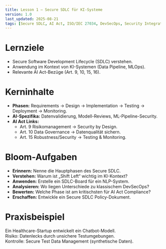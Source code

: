 ```yaml
---
title: Lesson 1 – Secure SDLC für KI-Systeme
version: 1.0
last_updated: 2025-08-21
tags: [Secure SDLC, AI Act, ISO/IEC 27034, DevSecOps, Security Integration]
---
```


# Lernziele
- Secure Software Development Lifecycle (SDLC) verstehen.
- Anwendung im Kontext von KI-Systemen (Data Pipeline, MLOps).
- Relevante AI Act-Bezüge (Art. 9, 10, 15, 16).

# Kerninhalte
- **Phasen:** Requirements → Design → Implementation → Testing → Deployment → Monitoring.
- **AI-Spezifika:** Datenvalidierung, Modell-Reviews, ML-Pipeline-Security.
- **AI Act Links:**  
  - Art. 9 Risikomanagement → Security by Design.  
  - Art. 10 Data Governance → Datenqualität sichern.  
  - Art. 15 Robustness/Security → Testing & Monitoring.

# Bloom-Aufgaben
- **Erinnern:** Nenne die Hauptphasen des Secure SDLC.  
- **Verstehen:** Warum ist „Shift Left“ wichtig im KI-Kontext?  
- **Anwenden:** Erstelle ein SDLC-Board für ein NLP-System.  
- **Analysieren:** Wo liegen Unterschiede zu klassischem DevSecOps?  
- **Bewerten:** Welche Phase ist am kritischsten für AI Act Compliance?  
- **Erschaffen:** Entwickle ein Secure SDLC Policy-Dokument.

# Praxisbeispiel
Ein Healthcare-Startup entwickelt ein Chatbot-Modell.  
Risiko: Datenlecks durch unsichere Testumgebungen.  
Kontrolle: Secure Test Data Management (synthetische Daten).  
